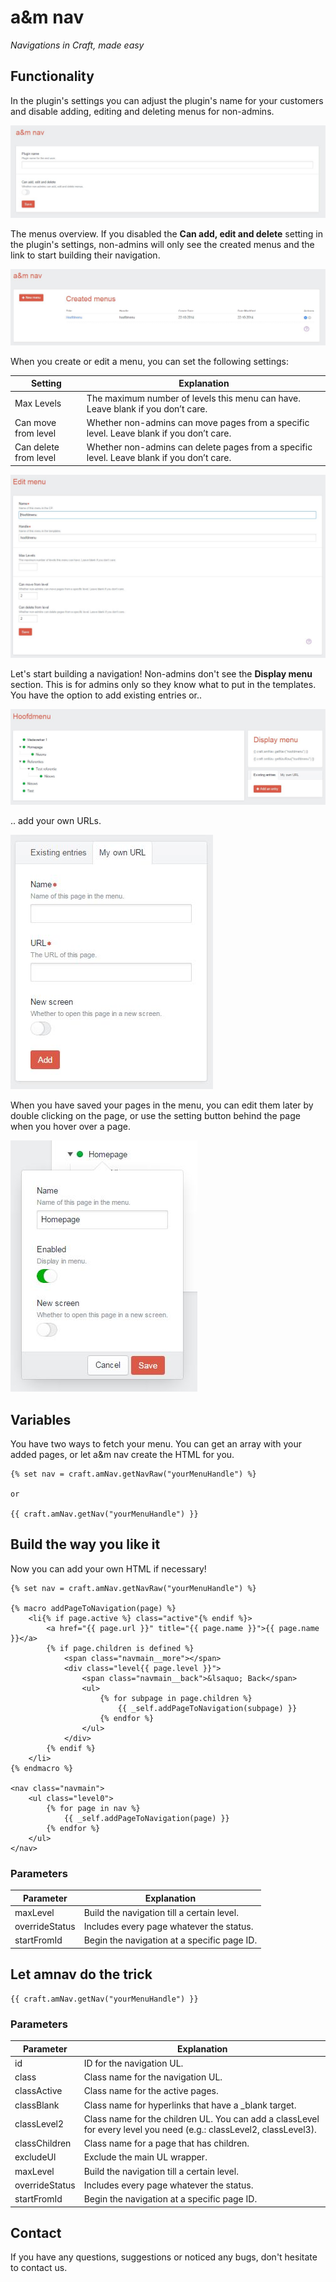 # a&m nav

_Navigations in Craft, made easy_

## Functionality

In the plugin's settings you can adjust the plugin's name for your customers and disable adding, editing and deleting menus for non-admins.

![Settings](https://raw.githubusercontent.com/am-impact/am-impact.github.io/master/img/readme/amnav/settings.jpg "Settings")

The menus overview.
If you disabled the **Can add, edit and delete** setting in the plugin's settings, non-admins will only see the created menus and the link to start building their navigation.

![Menus](https://raw.githubusercontent.com/am-impact/am-impact.github.io/master/img/readme/amnav/menus.jpg "Menus")

When you create or edit a menu, you can set the following settings:

| Setting | Explanation |
| --------- | ----------- |
| Max Levels | The maximum number of levels this menu can have. Leave blank if you don’t care. |
| Can move from level | Whether non-admins can move pages from a specific level. Leave blank if you don’t care. |
| Can delete from level | Whether non-admins can delete pages from a specific level. Leave blank if you don’t care. |

![Edit](https://raw.githubusercontent.com/am-impact/am-impact.github.io/master/img/readme/amnav/edit.jpg "Edit")

Let's start building a navigation!
Non-admins don't see the **Display menu** section. This is for admins only so they know what to put in the templates.
You have the option to add existing entries or..

![Build](https://raw.githubusercontent.com/am-impact/am-impact.github.io/master/img/readme/amnav/build.jpg "Build")

.. add your own URLs.

![Your own URL](https://raw.githubusercontent.com/am-impact/am-impact.github.io/master/img/readme/amnav/own-url.jpg "Your own URL")

When you have saved your pages in the menu, you can edit them later by double clicking on the page, or use the setting button behind the page when you hover over a page.

![Edit page](https://raw.githubusercontent.com/am-impact/am-impact.github.io/master/img/readme/amnav/edit-page.jpg "Edit page")

## Variables

You have two ways to fetch your menu. You can get an array with your added pages, or let a&m nav create the HTML for you.

```
{% set nav = craft.amNav.getNavRaw("yourMenuHandle") %}

or

{{ craft.amNav.getNav("yourMenuHandle") }}
```

## Build the way you like it

Now you can add your own HTML if necessary!

```
{% set nav = craft.amNav.getNavRaw("yourMenuHandle") %}

{% macro addPageToNavigation(page) %}
    <li{% if page.active %} class="active"{% endif %}>
        <a href="{{ page.url }}" title="{{ page.name }}">{{ page.name }}</a>
        {% if page.children is defined %}
            <span class="navmain__more"></span>
            <div class="level{{ page.level }}">
                <span class="navmain__back">&lsaquo; Back</span>
                <ul>
                    {% for subpage in page.children %}
                        {{ _self.addPageToNavigation(subpage) }}
                    {% endfor %}
                </ul>
            </div>
        {% endif %}
    </li>
{% endmacro %}

<nav class="navmain">
    <ul class="level0">
        {% for page in nav %}
            {{ _self.addPageToNavigation(page) }}
        {% endfor %}
    </ul>
</nav>
```

### Parameters

| Parameter | Explanation |
| --------- | ----------- |
| maxLevel | Build the navigation till a certain level. |
| overrideStatus | Includes every page whatever the status. |
| startFromId | Begin the navigation at a specific page ID. |

## Let amnav do the trick

```
{{ craft.amNav.getNav("yourMenuHandle") }}
```

### Parameters

| Parameter | Explanation |
| --------- | ----------- |
| id | ID for the navigation UL. |
| class | Class name for the navigation UL. |
| classActive | Class name for the active pages. |
| classBlank | Class name for hyperlinks that have a _blank target. |
| classLevel2 | Class name for the children UL. You can add a classLevel for every level you need (e.g.: classLevel2, classLevel3). |
| classChildren | Class name for a page that has children. |
| excludeUl | Exclude the main UL wrapper. |
| maxLevel | Build the navigation till a certain level. |
| overrideStatus | Includes every page whatever the status. |
| startFromId | Begin the navigation at a specific page ID. |

## Contact

If you have any questions, suggestions or noticed any bugs, don't hesitate to contact us.
